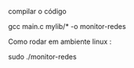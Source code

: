 compilar o código

gcc main.c mylib/\* -o monitor-redes

Como rodar em ambiente linux :

sudo ./monitor-redes
